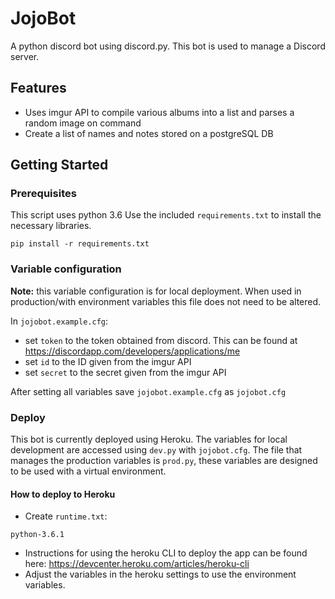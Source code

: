 # JojoBot
 A python discord bot using discord.py. This bot is used to manage a Discord server.
 
 ## Features
 * Uses imgur API to compile various albums into a list and parses a random image on command
 * Create a list of names and notes stored on a postgreSQL DB

## Getting Started
### Prerequisites
This script uses python 3.6
Use the included `requirements.txt` to install the necessary libraries.
```
pip install -r requirements.txt
```
### Variable configuration
**Note:** this variable configuration is for local deployment. When used in production/with environment variables this file does not need to be altered. 
 
In `jojobot.example.cfg`:
* set `token` to the token obtained from discord. This can be found at https://discordapp.com/developers/applications/me
* set `id` to the ID given from the imgur API
* set `secret` to the secret given from the imgur API

After setting all variables save `jojobot.example.cfg` as `jojobot.cfg`

### Deploy
This bot is currently deployed using Heroku. The variables for local development are accessed using `dev.py` with `jojobot.cfg`. The file that manages the production variables is `prod.py`, these variables are designed to be used with a virtual environment.
#### How to deploy to Heroku
* Create `runtime.txt`:
```
python-3.6.1
```
* Instructions for using the heroku CLI to deploy the app can be found here: https://devcenter.heroku.com/articles/heroku-cli
* Adjust the variables in the heroku settings to use the environment variables.
